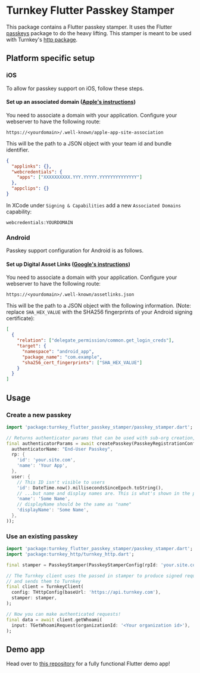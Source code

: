 # Turnkey Flutter Passkey Stamper

This package contains a Flutter passkey stamper. It uses the Flutter [passkeys](https://github.com/corbado/flutter-passkeys/tree/main/packages/passkeys/passkeys) package to do the heavy lifting. This stamper is meant to be used with Turnkey's [http package](/packages/http).

## Platform specific setup

### iOS

To allow for passkey support on iOS, follow these steps.

#### Set up an associated domain ([Apple's instructions](https://developer.apple.com/documentation/xcode/supporting-associated-domains))

You need to associate a domain with your application. Configure your webserver to have the following route:

```
https://<yourdomain>/.well-known/apple-app-site-association
```

This will be the path to a JSON object with your team id and bundle identifier.

```json
{
  "applinks": {},
  "webcredentials": {
    "apps": ["XXXXXXXXXX.YYY.YYYYY.YYYYYYYYYYYYYY"]
  },
  "appclips": {}
}
```

In XCode under `Signing & Capabilities` add a new `Associated Domains` capability:

```
webcredentials:YOURDOMAIN
```

### Android

Passkey support configuration for Android is as follows.

#### Set up Digital Asset Links ([Google's instructions](https://developer.android.com/identity/sign-in/credential-manager#add-support-dal))

You need to associate a domain with your application. Configure your webserver to have the following route:

```
https://<yourdomain>/.well-known/assetlinks.json
```

This will be the path to a JSON object with the following information. (Note: replace `SHA_HEX_VALUE` with the SHA256 fingerprints of your Android signing certificate):

```json
[
  {
    "relation": ["delegate_permission/common.get_login_creds"],
    "target": {
      "namespace": "android_app",
      "package_name": "com.example",
      "sha256_cert_fingerprints": ["SHA_HEX_VALUE"]
    }
  }
]
```

## Usage

### Create a new passkey

```dart
import 'package:turnkey_flutter_passkey_stamper/passkey_stamper.dart';

// Returns authenticator params that can be used with sub-org creation, user creation, etc.
final authenticatorParams = await createPasskey(PasskeyRegistrationConfig(
  authenticatorName: "End-User Passkey",
  rp: {
    'id': 'your.site.com',
    'name': 'Your App',
  },
  user: {
    // This ID isn't visible to users
    'id': DateTime.now().millisecondsSinceEpoch.toString(),
    // ...but name and display names are. This is what's shown in the passkey prompt
    'name': 'Some Name',
    // displayName should be the same as "name"
    'displayName': 'Some Name',
  },
));
```

### Use an existing passkey

```dart
import 'package:turnkey_flutter_passkey_stamper/passkey_stamper.dart';
import 'package:turnkey_http/turnkey_http.dart';

final stamper = PasskeyStamper(PasskeyStamperConfig(rpId: 'your.site.com'));

// The Turnkey client uses the passed in stamper to produce signed requests
// and sends them to Turnkey
final client = TurnkeyClient(
  config: THttpConfig(baseUrl: 'https://api.turnkey.com'),
  stamper: stamper,
);

// Now you can make authenticated requests!
final data = await client.getWhoami(
  input: TGetWhoamiRequest(organizationId: '<Your organization id>'),
);
```

## Demo app

Head over to [this repository](/examples/flutter-demo-app) for a fully functional Flutter demo app!
